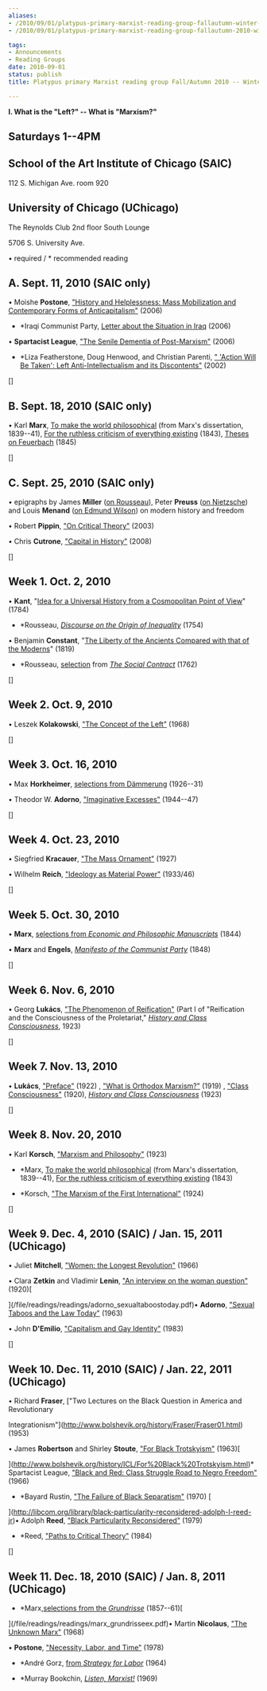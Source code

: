 ```yaml
---
aliases:
- /2010/09/01/platypus-primary-marxist-reading-group-fallautumn-winter-2010-11
- /2010/09/01/platypus-primary-marxist-reading-group-fallautumn-2010-winter-2011

tags:
- Announcements
- Reading Groups
date: 2010-09-01
status: publish
title: Platypus primary Marxist reading group Fall/Autumn 2010 -- Winter 2011

---
```

**I. What is the "Left?" -- What is "Marxism?"**


## Saturdays 1--4PM

## School of the Art Institute of Chicago (SAIC)

112 S. Michigan Ave. room 920

## University of Chicago (UChicago)

The Reynolds Club 2nd floor South Lounge

5706 S. University Ave.

• required / * recommended reading


## A. Sept. 11, 2010 (SAIC only)

• Moishe **Postone**, ["History and Helplessness: Mass Mobilization and Contemporary Forms of Anticapitalism"](/file/readings/postonemoishe_historyhelplessness.pdf) (2006)

* \*Iraqi Communist Party, [Letter about the Situation in Iraq](http://web.archive.org/web/20080115093228/http://www.iraqcp.org/members3/0060125icpr.htm) (2006)

• **Spartacist League**, ["The Senile Dementia of Post-Marxism"](http://www.spartacist.org/english/esp/59/empire.html) (2006)

* \*Liza Featherstone, Doug Henwood, and Christian Parenti, [" 'Action Will Be Taken': Left Anti-Intellectualism and its Discontents"](http://www.leftbusinessobserver.com/Action.html) (2002)



[]

## B. Sept. 18, 2010 (SAIC only)

• Karl **Marx**, [To make the world philosophical](/file/readings/marx_earlyphilosophicalcritique_mereader9-15.pdf) (from Marx's dissertation, 1839--41), [For the ruthless criticism of everything existing](/file/readings/marx_earlyphilosophicalcritique_mereader9-15.pdf) (1843), [Theses on Feuerbach](http://www.marxists.org/archive/marx/works/1845/theses/index.htm) (1845)



[]

## C. Sept. 25, 2010 (SAIC only)

• epigraphs by James **Miller** ([on Rousseau](/file/readings/millerjames_onrousseaumodernfreedom2000.pdf)), Peter **Preuss** ([on Nietzsche](/file/readings/preusspeter_nietzschehistoryintro1980.pdf)) and Louis **Menand** ([on Edmund Wilson](/file/readings/menandlouis_edmundwilsonfinlandstationintro2003.pdf)) on modern history and freedom

• Robert **Pippin**, ["On Critical Theory"](/file/readings/pippin_criticaltheorynonbeing2004.pdf) (2003)

• Chris **Cutrone**, ["Capital in History"](/2008/10/01/capital-in-history-the-need-for-a-marxian-philosophy-of-history-of-the-left/) (2008)



[]

## Week 1. Oct. 2, 2010

• **Kant**, "[Idea for a Universal History from a Cosmopolitan Point of View](http://www.marxists.org/reference/subject/ethics/kant/universal-history.htm)" (1784)

* \*Rousseau, [*Discourse on the Origin of Inequality*](http://www.constitution.org/jjr/ineq.htm) (1754)

• Benjamin **Constant**, "[The Liberty of the Ancients Compared with that of the Moderns](/file/readings/constant_liberty.pdf)" (1819)

* \*Rousseau, [selection](/file/readings/rousseau_socialcontractex.pdf) from [*The Social Contract*](http://www.constitution.org/jjr/socon.htm) (1762)



[]

## Week 2. Oct. 9, 2010

• Leszek **Kolakowski**, ["The Concept of the Left"](/file/readings/readings/kolakowskileszek_conceptleft1968.pdf) (1968)



[]

## Week 3. Oct. 16, 2010

• Max **Horkheimer**, [selections from Dämmerung](/file/readings/readings/horkheimer_dawnex.pdf) (1926--31)

• Theodor W. **Adorno**, ["Imaginative Excesses"](/file/readings/readings/adorno_imaginativeexcesses.pdf) (1944--47)



[]

## Week 4. Oct. 23, 2010

• Siegfried **Kracauer**, ["The Mass Ornament"](/file/readings/readings/kracauer_massornament.pdf) (1927)

• Wilhelm **Reich**, ["Ideology as Material Power"](/file/readings/readings/reichwilhelm_fascistpsychology.pdf) (1933/46)



[]

## Week 5. Oct. 30, 2010

• **Marx**, [selections from *Economic and Philosophic Manuscripts*](/file/readings/readings/marx_pe1844.pdf) (1844)

• **Marx** and **Engels**, [*Manifesto of the Communist Party*](/file/readings/readings/marxengels_manifestoex.pdf) (1848)



[]

## Week 6. Nov. 6, 2010

• Georg **Lukács**, ["The Phenomenon of Reification"](/file/readings/readings/lukacs_reification.pdf) (Part I of "Reification and the Consciousness of the Proletariat," [*History and Class Consciousness*](http://www.amazon.com/History-Class-Consciousness-Georg-Luk%C3%A1cs/dp/0262620200/sr=1-1/qid=1170622606/ref=pd_bbs_sr_1/102-9337918-8790515?ie=UTF8&s=books), 1923)



[]

## Week 7. Nov. 13, 2010

• **Lukács**, ["Preface"](http://www.marxists.org/archive/lukacs/works/history/preface-1922.htm) (1922) , ["What is Orthodox Marxism?"](http://www.marxists.org/archive/lukacs/works/history/orthodox.htm) (1919) , ["Class Consciousness"](http://www.marxists.org/archive/lukacs/works/history/lukacs3.htm) (1920), [*History and Class Consciousness*](http://www.amazon.com/History-Class-Consciousness-Georg-Luk%C3%A1cs/dp/0262620200/sr=1-1/qid=1170622606/ref=pd_bbs_sr_1/102-9337918-8790515?ie=UTF8&s=books) (1923)



[]

## Week 8. Nov. 20, 2010

• Karl **Korsch**, ["Marxism and Philosophy"](http://www.marxists.org/archive/korsch/1923/marxism-philosophy.htm) (1923)

* \*Marx, [To make the world philosophical](/file/readings/marx_earlyphilosophicalcritique_mereader9-15.pdf) (from Marx's dissertation, 1839--41), [For the ruthless criticism of everything existing](/file/readings/marx_earlyphilosophicalcritique_mereader9-15.pdf) (1843)

* \*Korsch, ["The Marxism of the First International"](http://www.marxists.org/archive/korsch/1924/first-international.htm) (1924)



[]

## Week 9. Dec. 4, 2010 (SAIC) / Jan. 15, 2011 (UChicago)

• Juliet **Mitchell**, ["Women: the Longest Revolution"](/file/readings/readings/mitchelljuliet_womenlongestrevolution_nlr40.pdf) (1966)

• Clara **Zetkin** and Vladimir **Lenin**, ["An interview on the woman question"](http://www.marxists.org/archive/zetkin/1920/lenin/zetkin1.htm) (1920)[

](/file/readings/readings/adorno_sexualtaboostoday.pdf)• **Adorno**, ["Sexual Taboos and the Law Today"](/file/readings/readings/adorno_sexualtaboostoday.pdf) (1963)

• John **D'Emilio**, ["Capitalism and Gay Identity"](/file/readings/readings/demilio_captialismgayid.pdf) (1983)



[]

## Week 10. Dec. 11, 2010 (SAIC) / Jan. 22, 2011 (UChicago)

• Richard **Fraser**, ["Two Lectures on the Black Question in America and Revolutionary

Integrationism"](http://www.bolshevik.org/history/Fraser/Fraser01.html) (1953)

• James **Robertson** and Shirley **Stoute**, ["For Black Trotskyism"](http://www.bolshevik.org/history/ICL/For%20Black%20Trotskyism.html) (1963)[

](http://www.bolshevik.org/history/ICL/For%20Black%20Trotskyism.html)* Spartacist League, ["Black and Red: Class Struggle Road to Negro Freedom"](http://www.bolshevik.org/history/ICL/BLACK%20AND%20RED.html) (1966)

* \*Bayard Rustin, ["The Failure of Black Separatism"](/file/readings/readings/rustinbayard_blackseparatismfailure1970.pdf) (1970) [

](http://libcom.org/library/black-particularity-reconsidered-adolph-l-reed-jr)• Adolph **Reed**, ["Black Particularity Reconsidered"](http://libcom.org/library/black-particularity-reconsidered-adolph-l-reed-jr) (1979)

* \*Reed, ["Paths to Critical Theory"](/file/readings/readings/reed_60spathscriticaltheory.pdf) (1984)



[]

## Week 11. Dec. 18, 2010 (SAIC) / Jan. 8, 2011 (UChicago)

* \*Marx,[selections from the *Grundrisse*](/file/readings/readings/marx_grundrisseex.pdf) (1857--61)[

](/file/readings/readings/marx_grundrisseex.pdf)• Martin **Nicolaus**, ["The Unknown Marx"](/file/readings/readings/nicolausmartin_unknownmarx_nlr48.pdf) (1968)

• **Postone**, ["Necessity, Labor, and Time"](/file/readings/readings/postone_necessitylabortimemarx1978.pdf) (1978)

* \*André Gorz, [from *Strategy for Labor*](/file/readings/gorzandre_strategylabor1964.pdf) (1964)

* \*Murray Bookchin, [*Listen, Marxist!*](/file/readings/bookchinmurray_listenmarxist.pdf) (1969)
